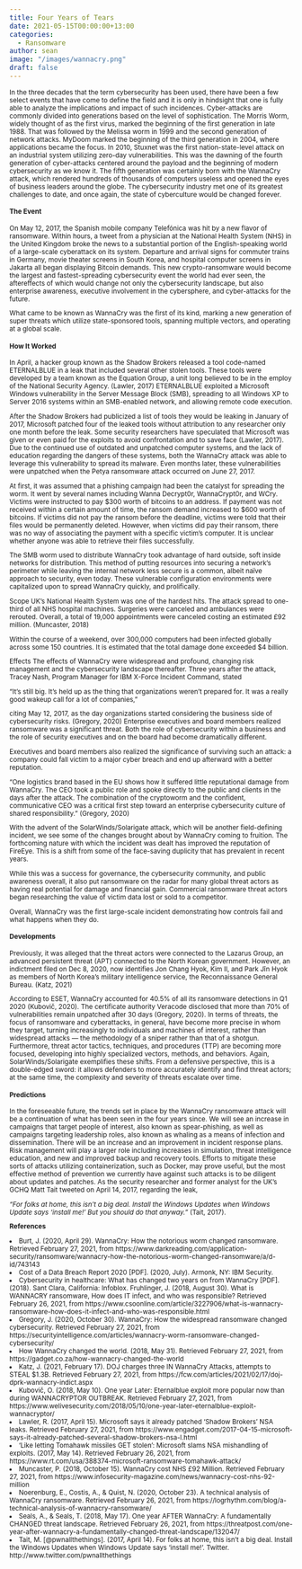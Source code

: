 ```yaml
---
title: Four Years of Tears
date: 2021-05-15T00:00:00+13:00
categories:
  - Ransomware
author: sean
image: "/images/wannacry.png"
draft: false
---
```

<small>
In the three decades that the term cybersecurity has been used, there have been a few select events that have come to define the field and it is only in hindsight that one is fully able to analyze the implications and impact of such incidences. Cyber-attacks are commonly divided into generations based on the level of sophistication. The Morris Worm, widely thought of as the first virus, marked the beginning of the first generation in late 1988. That was followed by the Melissa worm in 1999 and the second generation of network attacks. MyDoom marked the beginning of the third generation in 2004, where applications became the focus. In 2010, Stuxnet was the first nation-state-level attack on an industrial system utilizing zero-day vulnerabilities. This was the dawning of the fourth generation of cyber-attacks centered around the payload and the beginning of modern cybersecurity as we know it. The fifth generation was certainly born with the WannaCry attack, which rendered hundreds of thousands of computers useless and opened the eyes of business leaders around the globe. The cybersecurity industry met one of its greatest challenges to date, and once again, the state of cyberculture would be changed forever.<br>


#### The Event
On May 12, 2017, the Spanish mobile company Telefónica was hit by a new flavor of ransomware. Within hours, a tweet from a physician at the National Health System (NHS) in the United Kingdom broke the news to a substantial portion of the English-speaking world of a large-scale cyberattack on its system. Departure and arrival signs for commuter trains in Germany, movie theater screens in South Korea, and hospital computer screens in Jakarta all began displaying Bitcoin demands. This new crypto-ransomware would become the largest and fastest-spreading cybersecurity event the world had ever seen, the aftereffects of which would change not only the cybersecurity landscape, but also enterprise awareness, executive involvement in the cybersphere, and cyber-attacks for the future.

What came to be known as WannaCry was the first of its kind, marking a new generation of super threats which utilize state-sponsored tools, spanning multiple vectors, and operating at a global scale.

#### How It Worked
In April, a hacker group known as the Shadow Brokers released a tool code-named ETERNALBLUE in a leak that included several other stolen tools. These tools were developed by a team known as the Equation Group, a unit long believed to be in the employ of the National Security Agency. (Lawler, 2017) ETERNALBLUE exploited a Microsoft Windows vulnerability in the Server Message Block (SMB), spreading to all Windows XP to Server 2016 systems within an SMB-enabled network, and allowing remote code execution.

After the Shadow Brokers had publicized a list of tools they would be leaking in January of 2017, Microsoft patched four of the leaked tools without attribution to any researcher only one month before the leak. Some security researchers have speculated that Microsoft was given or even paid for the exploits to avoid confrontation and to save face (Lawler, 2017). Due to the continued use of outdated and unpatched computer systems, and the lack of education regarding the dangers of these systems, both the WannaCry attack was able to leverage this vulnerability to spread its malware. Even months later, these vulnerabilities were unpatched when the Petya ransomware attack occurred on June 27, 2017.

At first, it was assumed that a phishing campaign had been the catalyst for spreading the worm. It went by several names including Wanna Decrypt0r, WannaCrypt0r, and WCry. Victims were instructed to pay $300 worth of bitcoins to an address. If payment was not received within a certain amount of time, the ransom demand increased to $600 worth of bitcoins. If victims did not pay the ransom before the deadline, victims were told that their files would be permanently deleted. However, when victims did pay their ransom, there was no way of associating the payment with a specific victim’s computer. It is unclear whether anyone was able to retrieve their files successfully.

The SMB worm used to distribute WannaCry took advantage of hard outside, soft inside networks for distribution. This method of putting resources into securing a network’s perimeter while leaving the internal network less secure is a common, albeit naïve approach to security, even today. These vulnerable configuration environments were capitalized upon to spread WannaCry quickly, and prolifically.

Scope
UK’s National Health System was one of the hardest hits. The attack spread to one-third of all NHS hospital machines. Surgeries were canceled and ambulances were rerouted. Overall, a total of 19,000 appointments were canceled costing an estimated £92 million. (Muncaster, 2018)

Within the course of a weekend, over 300,000 computers had been infected globally across some 150 countries. It is estimated that the total damage done exceeded $4 billion.

Effects
The effects of WannaCry were widespread and profound, changing risk management and the cybersecurity landscape thereafter. Three years after the attack, Tracey Nash, Program Manager for IBM X-Force Incident Command, stated

“It’s still big. It’s held up as the thing that organizations weren’t prepared for. It was a really good wakeup call for a lot of companies,”

citing May 12, 2017, as the day organizations started considering the business side of cybersecurity risks. (Gregory, 2020) Enterprise executives and board members realized ransomware was a significant threat. Both the role of cybersecurity within a business and the role of security executives and on the board had become dramatically different.

Executives and board members also realized the significance of surviving such an attack: a company could fall victim to a major cyber breach and end up afterward with a better reputation.

“One logistics brand based in the EU shows how it suffered little reputational damage from WannaCry. The CEO took a public role and spoke directly to the public and clients in the days after the attack. The combination of the cryptoworm and the confident, communicative CEO was a critical first step toward an enterprise cybersecurity culture of shared responsibility.” (Gregory, 2020)

With the advent of the SolarWinds/Solarigate attack, which will be another field-defining incident, we see some of the changes brought about by WannaCry coming to fruition. The forthcoming nature with which the incident was dealt has improved the reputation of FireEye. This is a shift from some of the face-saving duplicity that has prevalent in recent years.

While this was a success for governance, the cybersecurity community, and public awareness overall, it also put ransomware on the radar for many global threat actors as having real potential for damage and financial gain. Commercial ransomware threat actors began researching the value of victim data lost or sold to a competitor.

Overall, WannaCry was the first large-scale incident demonstrating how controls fail and what happens when they do.

#### Developments
Previously, it was alleged that the threat actors were connected to the Lazarus Group, an advanced persistent threat (APT) connected to the North Korean government. However, an indictment filed on Dec 8, 2020, now identifies Jon Chang Hyok, Kim Il, and Park Jīn Hyok as members of North Korea’s military intelligence service, the Reconnaissance General Bureau. (Katz, 2021)

According to ESET, WannaCry accounted for 40.5% of all its ransomware detections in Q1 2020 (Kubovič, 2020). The certificate authority Veracode disclosed that more than 70% of vulnerabilities remain unpatched after 30 days (Gregory, 2020). In terms of threats, the focus of ransomware and cyberattacks, in general, have become more precise in whom they target, turning increasingly to individuals and machines of interest, rather than widespread attacks — the methodology of a sniper rather than that of a shotgun. Furthermore, threat actor tactics, techniques, and procedures (TTP) are becoming more focused, developing into highly specialized vectors, methods, and behaviors. Again, SolarWinds/Solarigate exemplifies these shifts. From a defensive perspective, this is a double-edged sword: it allows defenders to more accurately identify and find threat actors; at the same time, the complexity and severity of threats escalate over time.

#### Predictions
In the foreseeable future, the trends set in place by the WannaCry ransomware attack will be a continuation of what has been seen in the four years since. We will see an increase in campaigns that target people of interest, also known as spear-phishing, as well as campaigns targeting leadership roles, also known as whaling as a means of infection and dissemination. There will be an increase and an improvement in incident response plans. Risk management will play a larger role including increases in simulation, threat intelligence education, and new and improved backup and recovery tools. Efforts to mitigate these sorts of attacks utilizing containerization, such as Docker, may prove useful, but the most effective method of prevention we currently have against such attacks is to be diligent about updates and patches. As the security researcher and former analyst for the UK’s GCHQ Matt Tait tweeted on April 14, 2017, regarding the leak,

<i>“For folks at home, this isn’t a big deal. Install the Windows Updates when Windows Update says ‘install me!’ But you should do that anyway.” </i>(Tait, 2017).


<b>References</b><br>
<li>Burt, J. (2020, April 29). WannaCry: How the notorious worm changed ransomware. Retrieved February 27, 2021, from https://www.darkreading.com/application-security/ransomware/wannacry-how-the-notorious-worm-changed-ransomware/a/d-id/743143</li>
<li>Cost of a Data Breach Report 2020 [PDF]. (2020, July). Armonk, NY: IBM Security.</li>
<li>Cybersecurity in healthcare: What has changed two years on from WannaCry [PDF]. (2018). Sant Clara, California: Infoblox.
Fruhlinger, J. (2018, August 30). What is WANNACRY ransomware, How does IT infect, and who was responsible? Retrieved February 26, 2021, from https://www.csoonline.com/article/3227906/what-is-wannacry-ransomware-how-does-it-infect-and-who-was-responsible.html</li>
<li>Gregory, J. (2020, October 30). WannaCry: How the widespread ransomware changed cybersecurity. Retrieved February 27, 2021, from https://securityintelligence.com/articles/wannacry-worm-ransomware-changed-cybersecurity/</li>
<li>How WannaCry changed the world. (2018, May 31). Retrieved February 27, 2021, from https://gadget.co.za/how-wannacry-changed-the-world</li>
<li>Katz, J. (2021, February 17). DOJ charges three IN WannaCry Attacks, attempts to STEAL $1.3B. Retrieved February 27, 2021, from https://fcw.com/articles/2021/02/17/doj-dprk-wannacry-indict.aspx</li>
<li>Kubovič, O. (2018, May 10). One year Later: Eternalblue exploit more popular now than during WANNACRYPTOR OUTBREAK. Retrieved February 27, 2021, from https://www.welivesecurity.com/2018/05/10/one-year-later-eternalblue-exploit-wannacryptor/</li>
<li>Lawler, R. (2017, April 15). Microsoft says it already patched ‘Shadow Brokers’ NSA leaks. Retrieved February 27, 2021, from https://www.engadget.com/2017-04-15-microsoft-says-it-already-patched-several-shadow-brokers-nsa-l.html</li>
<li>‘Like letting Tomahawk missiles GET stolen’: Microsoft slams NSA mishandling of exploits. (2017, May 14). Retrieved February 26, 2021, from https://www.rt.com/usa/388374-microsoft-ransomware-tomahawk-attack/</li>
<li>Muncaster, P. (2018, October 15). WannaCry cost NHS £92 Million. Retrieved February 27, 2021, from https://www.infosecurity-magazine.com/news/wannacry-cost-nhs-92-million</li>
<li>Noerenburg, E., Costis, A., & Quist, N. (2020, October 23). A technical analysis of WannaCry ransomware. Retrieved February 26, 2021, from https://logrhythm.com/blog/a-technical-analysis-of-wannacry-ransomware/</li>
<li>Seals, A., & Seals, T. (2018, May 17). One year AFTER WannaCry: A fundamentally CHANGED threat landscape. Retrieved February 26, 2021, from https://threatpost.com/one-year-after-wannacry-a-fundamentally-changed-threat-landscape/132047/</li>
<li>Tait, M. [@pwnallthethings]. (2017, April 14). For folks at home, this isn’t a big deal. Install the Windows Updates when Windows Update says ‘install me!’. Twitter. http://www.twitter.com/pwnallthethings</li>
</small>
